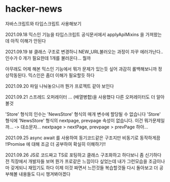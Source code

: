 # hacker-news
자바스크립트와 타입스크립트 사용해보기

2021.09.18
믹스인 기능을 타입스크립트 공식문서에서 applyApiMixins 을 가져왔는데 아직 이해가 안된다

2021.09.19
뷰 클래스 구조로 변경하니 NEW_URL불러오는 과정이 자꾸 에러가난다.. 인수가 0 개가 필요한데 1개를 불러온다... 뭘까

아무래도 어제 해본 믹스인 기능에서 뭐가 문제가 있는듯 싶어 과감히 롤백해보니까 정상작동된다. 믹스인은 좀더 이해가 필요할듯 하다

2021.09.20
파일 나눠놓으니까 뭔가 프로젝트 같아 보인다

2021.09.21 
스프레드 오퍼레이터 ... (배열병합)을 사용했다
다른 오퍼레이터도 더 알아볼것

'Store' 형식의 인수는 'NewsStore' 형식의 매개 변수에 할당될 수 없습니다 'Store' 형식에 'NewsStore' 형식의 nextpage, prevpage 속성이 없습니다.
이건 뭐가문제일까... 
-> 대소문자... nextpage > nextPage, prevpage > prevPage 하아...

2021.09.25
async await 를 사용하여 동기코드같은 구조지만 비동기로 동작하게끔
!!Promise 에 대해 조금 더 공부하여 확실히 이해하기!!

2021.09.26
JS로 코드짜고 TS로 포팅하고 클래스 구조화하고 하다보니 좀 신기하다 전 직장에서 개발자들 보며 뭔가 프로같은 느낌이다 싶었는데 내가 그런모습을 조금이나마 갖게되니 재밌기도 하다 이제 이것 짜면서 느낀것들 복습할것들 다시 돌아보고 더 공부해볼 내용들도 다시 챙겨봐야겠다